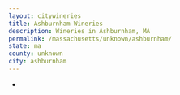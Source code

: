 ```yaml
---
layout: citywineries
title: Ashburnham Wineries
description: Wineries in Ashburnham, MA
permalink: /massachusetts/unknown/ashburnham/
state: ma
county: unknown
city: ashburnham
---
```

-
